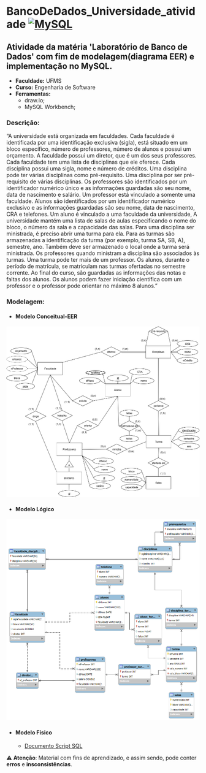 # BancoDeDados_Universidade_atividade [![MySQL](https://img.shields.io/badge/MySQL-4479A1?style=for-the-badge&logo=mysql&logoColor=white)](https://www.mysql.com/)
## Atividade da matéria 'Laboratório de Banco de Dados' com fim de modelagem(diagrama EER) e implementação no MySQL.
* **Faculdade:** UFMS
* **Curso:** Engenharia de Software
* **Ferramentas:**
  - draw.io;
  - MySQL Workbench;
 
### Descrição:
 “A universidade está organizada em faculdades. Cada faculdade é
 identificada por uma identificação exclusiva (sigla), está situado em um bloco específico,
 número de professores, número de alunos e possui um orçamento. A faculdade possui um
 diretor, que é um dos seus professores. Cada faculdade tem uma lista de disciplinas que
 ele oferece. Cada disciplina possui uma sigla, nome e número de créditos. Uma disciplina
 pode ter várias disciplinas como pré-requisito. Uma disciplina por ser pré-requisito de
 várias disciplinas. Os professores são identificados por um identificador numérico único
 e as informações guardadas são seu nome, data de nascimento e salário. Um professor
 está vinculado a somente uma faculdade. Alunos são identificados por um identificador
 numérico exclusivo e as informações guardadas são seu nome, data de nascimento, CRA e
 telefones. Um aluno é vinculado a uma faculdade da universidade, A universidade mantém
 uma lista de salas de aulas especificando o nome do bloco, o número da sala e a capacidade
 das salas. Para uma disciplina ser ministrada, é preciso abrir uma turma para ela. Para
 as turmas são armazenadas a identificação da turma (por exemplo, turma SA, SB, A),
 semestre, ano. Também deve ser armazenado o local onde a turma será ministrada. Os
 professores quando ministram a disciplina são associados às turmas. Uma turma pode
 ter mais de um professor. Os alunos, durante o período de matrícula, se matriculam 
 nas turmas ofertadas no semestre corrente. Ao final do curso, são guardadas as informações
 das notas e faltas dos alunos. Os alunos podem fazer iniciação científica com um professor
 e o professor pode orientar no máximo 8 alunos.”
 ### Modelagem:
 * #### **Modelo Conceitual**-EER
 <!--* ![imagem modelo conceitual EER](./ERR.drawio.png);-->
<div align="center">
  <img src="./ERR.drawio.png" alt="imagem modelo conceitual EER" width="700"/>
</div>

* #### **Modelo Lógico**
 <!--* ![imagem modelo conceitual EER](./ERR.drawio.png);-->
<div align="center">
  <img src="modeloLogicoVisual.png" alt="imagem modelo lógico" width="700"/>
</div>

* #### **Modelo Físico**
  - [Documento Script SQL](./universidade.sql)
 
⚠ **Atenção**: Material com fins de aprendizado, e assim sendo, pode conter **erros** e **insconsistências**.
 

 
    



